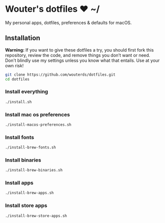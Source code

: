 # Wouter's dotfiles ❤ ~/

My personal apps, dotfiles, preferences & defaults for macOS.

## Installation

**Warning:** If you want to give these dotfiles a try, you should first fork this repository, review the code, and remove things you don’t want or need. Don't blindly use my settings unless you know what that entails. Use at your own risk!

```bash
git clone https://github.com/wouterds/dotfiles.git
cd dotfiles
```

### Install everything

```bash
./install.sh
```

### Install mac os preferences

```bash
./install-macos-preferences.sh
```

### Install fonts

```bash
./install-brew-fonts.sh
```

### Install binaries

```bash
./install-brew-binaries.sh
```

### Install apps

```bash
./install-brew-apps.sh
```

### Install store apps

```bash
./install-brew-store-apps.sh
```
